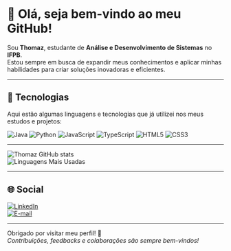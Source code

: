 # 👋 Olá, seja bem-vindo ao meu GitHub!

Sou **Thomaz**, estudante de **Análise e Desenvolvimento de Sistemas** no **IFPB**.  
Estou sempre em busca de expandir meus conhecimentos e aplicar minhas habilidades para criar soluções inovadoras e eficientes.

---

## 🚀 Tecnologias
Aqui estão algumas linguagens e tecnologias que já utilizei nos meus estudos e projetos:

![Java](https://img.shields.io/badge/Java-FF0000?style=for-the-badge&logo=java&logoColor=white) ![Python](https://img.shields.io/badge/Python-3776AB?style=for-the-badge&logo=python&logoColor=white) ![JavaScript](https://img.shields.io/badge/JavaScript-F7DF1E?style=for-the-badge&logo=javascript&logoColor=black) ![TypeScript](https://img.shields.io/badge/TypeScript-007ACC?style=for-the-badge&logo=typescript&logoColor=white) ![HTML5](https://img.shields.io/badge/HTML5-E34F26?style=for-the-badge&logo=html5&logoColor=white) ![CSS3](https://img.shields.io/badge/CSS3-1572B6?style=for-the-badge&logo=css3&logoColor=white)

---

![Thomaz GitHub stats](https://github-readme-stats.vercel.app/api?username=Thoomaz&show_icons=true&theme=dracula)  
![Linguagens Mais Usadas](https://github-readme-stats.vercel.app/api/top-langs/?username=Thoomaz&layout=compact&theme=dracula)


---

## 🌐 Social

[![LinkedIn](https://img.shields.io/badge/LinkedIn-%230077B5?style=for-the-badge&logo=linkedin&logoColor=white)](https://linkedin.com/in/)  
[![E-mail](https://img.shields.io/badge/E--mail-%23D14836?style=for-the-badge&logo=gmail&logoColor=white)](mailto:jose.thoomaz@gmail.com)

---

Obrigado por visitar meu perfil! 🚀  
_Contribuições, feedbacks e colaborações são sempre bem-vindos!_  
